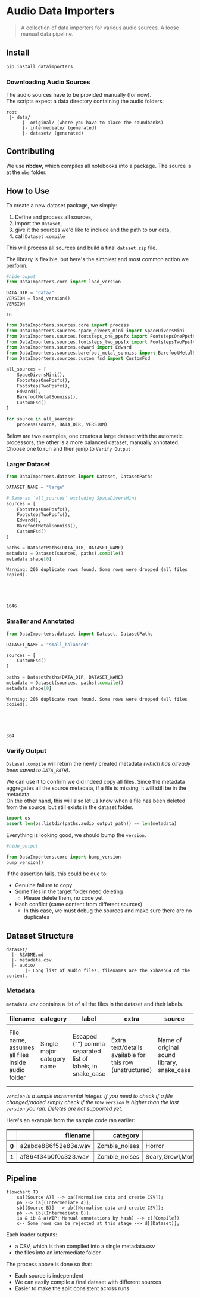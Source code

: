 # Audio Data Importers
> A collection of data importers for various audio sources. A loose manual data pipeline.


## Install

```bash
pip install dataimporters
```

### Downloading Audio Sources

The audio sources have to be provided manually (for now).  
The scripts expect a data directory containing the audio folders:  
```
root
 |- data/
      |- original/ (where you have to place the soundbanks)
      |- intermediate/ (generated)
      |- dataset/ (generated)
```

## Contributing

We use **nbdev**, which compiles all notebooks into a package. The source is at the `nbs` folder.

## How to Use

To create a new dataset package, we simply:  
1. Define and process all sources,
1. import the `Dataset`,  
1. give it the sources we'd like to include and the path to our data,  
1. call `Dataset.compile`

This will process all sources and build a final `dataset.zip` file.  

The library is flexible, but here's the simplest and most common action we perform:

```python
#hide_ouput
from DataImporters.core import load_version

DATA_DIR = "data/"
VERSION = load_version()
VERSION
```




    16



```python
from DataImporters.sources.core import process
from DataImporters.sources.space_divers_mini import SpaceDiversMini
from DataImporters.sources.footsteps_one_ppsfx import FootstepsOnePpsfx
from DataImporters.sources.footsteps_two_ppsfx import FootstepsTwoPpsfx
from DataImporters.sources.edward import Edward
from DataImporters.sources.barefoot_metal_sonniss import BarefootMetalSonniss
from DataImporters.sources.custom_fsd import CustomFsd

all_sources = [
    SpaceDiversMini(),
    FootstepsOnePpsfx(),
    FootstepsTwoPpsfx(),
    Edward(),
    BarefootMetalSonniss(),
    CustomFsd()
]

for source in all_sources:
    process(source, DATA_DIR, VERSION)
```


Below are two examples, one creates a large dataset with the automatic processors, the other is a more balanced dataset, manually annotated.  
Choose one to run and then jump to `Verify Output`

### Larger Dataset

```python
from DataImporters.dataset import Dataset, DatasetPaths

DATASET_NAME = "large"

# Same as `all_sources` excluding SpaceDiversMini
sources = [
    FootstepsOnePpsfx(),
    FootstepsTwoPpsfx(),
    Edward(),
    BarefootMetalSonniss(),
    CustomFsd()
]

paths = DatasetPaths(DATA_DIR, DATASET_NAME)
metadata = Dataset(sources, paths).compile()
metadata.shape[0]
```

    Warning: 206 duplicate rows found. Some rows were dropped (all files copied).





    1646



### Smaller and Annotated

```python
from DataImporters.dataset import Dataset, DatasetPaths

DATASET_NAME = "small_balanced"

sources = [
    CustomFsd()
]

paths = DatasetPaths(DATA_DIR, DATASET_NAME)
metadata = Dataset(sources, paths).compile()
metadata.shape[0]
```

    Warning: 206 duplicate rows found. Some rows were dropped (all files copied).





    364



### Verify Output

`Dataset.compile` will return the newly created metadata _(which has already been saved to `DATA_PATH`)_.  

We can use it to confirm we did indeed copy all files. Since the metadata aggregates all the source metadata, if a file is missing, it will still be in the metadata.  
On the other hand, this will also let us know when a file has been deleted from the source, but still exists in the dataset folder.  

```python
import os
assert len(os.listdir(paths.audio_output_path)) == len(metadata)
```

Everything is looking good, we should bump the `version`.

```python
#hide_output

from DataImporters.core import bump_version
bump_version()
```

If the assertion fails, this could be due to:  
* Genuine failure to copy  
* Some files in the target folder need deleting  
  * Please delete them, no code yet
* Hash conflict (same content from different sources)  
  * In this case, we must debug the sources and make sure there are no duplicates

## Dataset Structure

```
dataset/
  |- README.md
  |- metadata.csv
  |- audio/
       |- Long list of audio files, filenames are the xxhash64 of the content.
```

### Metadata

`metadata.csv` contains a list of all the files in the dataset and their labels.  

filename | category | label | extra | source | version 
--- | --- | --- | --- | --- | --- 
File name, assumes all files inside audio folder | Single major category name | Escaped (“”) comma separated list of labels, in snake_case | Extra text/details available for this row (unstructured) | Name of original sound library, snake_case | Version of the last change. Limited to last change only  

_`version` is a simple incremental integer. If you need to check if a file changed/added simply check if the row `version` is higher than the last `version` you ran. Deletes are not supported yet._

Here's an example from the sample code ran earlier:




<div>
<style scoped>
    .dataframe tbody tr th:only-of-type {
        vertical-align: middle;
    }

    .dataframe tbody tr th {
        vertical-align: top;
    }

    .dataframe thead th {
        text-align: right;
    }
</style>
<table border="1" class="dataframe">
  <thead>
    <tr style="text-align: right;">
      <th></th>
      <th>filename</th>
      <th>category</th>
      <th>label</th>
      <th>extra</th>
      <th>source</th>
      <th>version</th>
    </tr>
  </thead>
  <tbody>
    <tr>
      <th>0</th>
      <td>a2abde886f52e83e.wav</td>
      <td>Zombie_noises</td>
      <td>Horror</td>
      <td>NaN</td>
      <td>custom_fsd</td>
      <td>16</td>
    </tr>
    <tr>
      <th>1</th>
      <td>af864f34b0f0c323.wav</td>
      <td>Zombie_noises</td>
      <td>Scary,Growl,Monster,Zombie,Female,Scream</td>
      <td>NaN</td>
      <td>custom_fsd</td>
      <td>16</td>
    </tr>
  </tbody>
</table>
</div>



## Pipeline

```mermaid
flowchart TD
    sa[(Source A)] --> pa([Normalise data and create CSV]);
    pa --> ia[(Intermediate A)];
    sb[(Source B)] --> pb([Normalise data and create CSV]);
    pb --> ib[(Intermediate B)];
    ia & ib & a(WIP: Manual annotations by hash) --> c([Compile])
    c-- Some rows can be rejected at this stage --> d[(Dataset)];
```

Each loader outputs:  
* a CSV, which is then compiled into a single metadata.csv  
* the files into an intermediate folder  

The process above is done so that:  
* Each source is independent  
* We can easily compile a final dataset with different sources  
* Easier to make the split consistent across runs  
